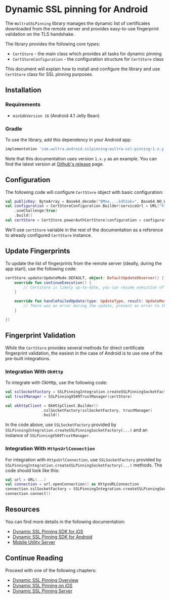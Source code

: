 # Dynamic SSL pinning for Android

<!-- AUTHOR joshis_tweets 2023-05-23T00:00:00Z -->
<!-- SIDEBAR _Sidebar_Android.md sticky -->
<!-- TEMPLATE tutorial -->

The `WultraSSLPinning` library manages the dynamic list of certificates downloaded from the remote server and provides easy-to-use fingerprint validation on the TLS handshake.

The library provides the following core types:

- `CertStore` - the main class which provides all tasks for dynamic pinning  
- `CertStoreConfiguration` - the configuration structure for `CertStore` class

This document will explain how to install and configure the library and use `CertStore` class for SSL pinning purposes.


## Installation

### Requirements

- `minSdkVersion 16` (Android 4.1 Jelly Bean)

### Gradle

To use the library, add this dependency in your Android app:

```gradle
implementation 'com.wultra.android.sslpinning:wultra-ssl-pinning:1.x.y'
```

<!-- begin box info -->
Note that this documentation uses version `1.x.y` as an example. You can find the latest version at [Github's release](https://github.com/wultra/ssl-pinning-android/releases#docucheck-keep-link) page.
<!-- end -->


## Configuration

The following code will configure `CertStore` object with basic configuration:

```kotlin
val publicKey: ByteArray = Base64.decode("BMne....kdh2ak=", Base64.NO_WRAP)
val configuration = CertStoreConfiguration.Builder(serviceUrl = URL("https://..."), publicKey = publicKey)
    .useChallenge(true)
    .build()
val certStore = CertStore.powerAuthCertStore(configuration = configuration, appContext)
```

<!-- begin box info -->
We'll use `certStore` variable in the rest of the documentation as a reference to already configured `CertStore` instance.
<!-- end -->


## Update Fingerprints

To update the list of fingerprints from the remote server (ideally, during the app start), use the following code:

```kotlin
certStore.update(UpdateMode.DEFAULT, object: DefaultUpdateObserver() {
    override fun continueExecution() {
        // Certstore is likely up-to-date, you can resume execution of your code.
    }

    override fun handleFailedUpdate(type: UpdateType, result: UpdateResult) {
        // There was an error during the update, present an error to the user.
    }

})
```


## Fingerprint Validation

While the `CertStore` provides several methods for direct certificate fingerprint validation, the easiest in the case of Android is to use one of the pre-built integrations.

### Integration With `OkHttp`

To integrate with OkHttp, use the following code:
 
```kotlin
val sslSocketFactory = SSLPinningIntegration.createSSLPinningSocketFactory(certStore);
val trustManager = SSLPinningX509TrustManager(certStore)

val okhttpClient = OkHttpClient.Builder()
                .sslSocketFactory(sslSocketFactory, trustManager)
                .build()
```

In the code above, use `SSLSocketFactory` provided by `SSLPinningIntegration.createSSLPinningSocketFactory(...)` and an instance of `SSLPinningX509TrustManager`.

### Integration With `HttpsUrlConnection`

For integration with `HttpsUrlConnection`, use `SSLSocketFactory` provided by `SSLPinningIntegration.createSSLPinningSocketFactory(...)` methods. The code should look like this:

```kotlin
val url = URL(...)
val connection = url.openConnection() as HttpsURLConnection
connection.sslSocketFactory = SSLPinningIntegration.createSSLPinningSocketFactory(certStore)
connection.connect()
```


## Resources

You can find more details in the following documentation:

- [Dynamic SSL Pinning SDK for iOS](https://github.com/wultra/ssl-pinning-ios)
- [Dynamic SSL Pinning SDK for Android](https://github.com/wultra/ssl-pinning-android)
- [Mobile Utility Server](https://github.com/wultra/mobile-utility-server)


## Continue Reading

Proceed with one of the following chapters:

- [Dynamic SSL Pinning Overview](./Readme.md)
- [Dynamic SSL Pinning on iOS](./iOS-Tutorial.md)
- [Dynamic SSL Pinning Server](./Server-Side-Tutorial.md)
